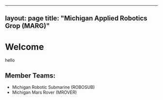 ------
layout: page
title: "Michigan Applied Robotics Grop (MARG)"
------
# Welcome
hello
## Member Teams:
* Michigan Robotic Submarine (ROBOSUB)
* Michigan Mars Rover (MROVER)
